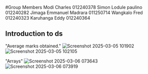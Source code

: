#Group Members
Modi Charles 012240378
Simon Lodule paulino 012240282
Jimaga Emmanuel Madrara 011250714
Wangkalo Fred 012240323
Karuhanga Eddy 012240364




## Introduction to ds
"Average marks obtained."
![Screenshot 2025-03-05 101902](https://github.com/user-attachments/assets/7d60e7d4-9202-46bb-b253-85996ec2f853)
![Screenshot 2025-03-05 102105](https://github.com/user-attachments/assets/3ba3b2af-2278-47bc-904f-de9363d9f7e9)

"Arrays"
![Screenshot 2025-03-06 073643](https://github.com/user-attachments/assets/89586304-8d46-40a2-92e1-deaea4625d4f)
![Screenshot 2025-03-06 073919](https://github.com/user-attachments/assets/c7b0d03f-2c63-435d-a1b3-d5ea10992759)
